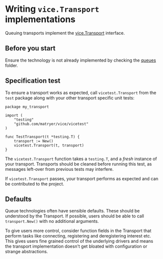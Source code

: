 # Writing `vice.Transport` implementations

Queuing transports implement the [vice.Transport](https://github.com/matryer/vice/blob/master/transport.go) interface.

## Before you start

Ensure the technology is not already implemented by checking the [queues](https://github.com/matryer/vice/tree/master/queues) folder.

## Specification test

To ensure a transport works as expected, call `vicetest.Transport` from the `test` package along with your other transport specific unit tests:

```
package my_transport

import (
	"testing"
	"github.com/matryer/vice/vicetest"
)

func TestTransport(t *testing.T) {
	transport := New()
	vicetest.Transport(t, transport)
}
```

The `vicetest.Transport` function takes a `testing.T`, and a _fresh_ instance of your transport. Transports should be cleaned before running this test, as messages left-over from previous tests may interfere.

If `vicetest.Transport` passes, your transport performs as expected and can be contributed to the project.

## Defaults

Queue technologies often have sensible defaults. These should be understood by the Transport. If possible, users should be able to call `transport.New()` with no additional arguments.

To give users more control, consider function fields in the Transport that perform tasks like connecting, registering and deregistering interest etc. This gives users fine grained control of the underlying drivers and means the transport implementation doesn't get bloated with configuration or strange abstractions.
